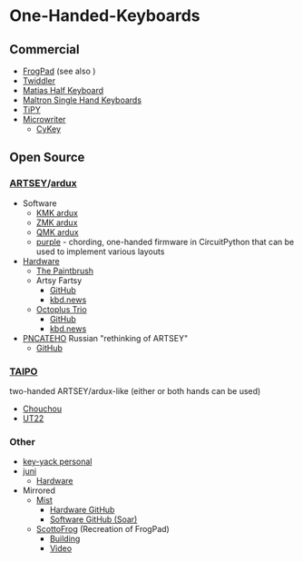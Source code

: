 # One-Handed-Keyboards

## Commercial
- [FrogPad](http://frogpad.com/) (see also )
- [Twiddler](https://www.mytwiddler.com/)
- [Matias Half Keyboard](https://matias.store/products/half-keyboard)
- [Maltron Single Hand Keyboards](https://www.maltron.com/store/p19/Maltron_Single_Hand_Keyboards_-_US_English.html)
- [TiPY](https://tipykeyboard.com/)
- [Microwriter](https://en.wikipedia.org/wiki/Microwriter)
	- [CyKey](https://en.wikipedia.org/wiki/CyKey)
## Open Source
### [ARTSEY](https://artsey.io/)/[ardux](https://ardux.io/)
- Software 
	- [KMK ardux](https://github.com/arduxio/kmk-ardux)
	- [ZMK ardux](https://github.com/arduxio/zmk-ardux/)
	- [QMK ardux](https://github.com/arduxio/qmk-ardux)
	- [purple](https://github.com/defiant00/purple) - chording, one-handed firmware in CircuitPython that can be used to implement various layouts 
- [Hardware](https://inkeys.wiki/en/hardware)
	- [The Paintbrush](https://github.com/artseyio/thepaintbrush)
	- Artsy Fartsy
		- [GitHub](https://github.com/GroooveBob/artsyfartsy)
		- [kbd.news](https://kbd.news/Artsy-Fartsy-2034.html)
	- [Octoplus Trio](https://keyboarddweebs.net/2024/01/25/giving-away-handi-accessible-octoplus-trios/)
		- [GitHub](https://github.com/doesntfazer/Octoplus-trio)
		- [kbd.news](https://kbd.news/Octoplus-Trio-2294.html)
- [PNCATEHO](https://kbd.news/PNCATEHO-2347.html)
    Russian "rethinking of ARTSEY" 
	- [GitHub](https://github.com/aroum/PNCATEHO)


### [TAIPO](https://inkeys.wiki/en/keymaps/taipo)
two-handed ARTSEY/ardux-like (either or both hands can be used)
- [Chouchou](https://github.com/dlip/chouchou)
- [UT22](https://github.com/bubbleology/UT22)

### Other
- [key-yack personal](https://old.reddit.com/r/ErgoMechKeyboards/comments/rf3s49/singlehanded_ergo_keyboardlayout/)
- [juni](https://wiki.xxiivv.com/site/juni.html)
	- [Hardware](https://learn.pimoroni.com/product/keybow)
- Mirrored
	- [Mist](https://kbd.news/One-handed-Mist-1203.html)
		- [Hardware GitHub](https://github.com/defiant00/mist)
		- [Software GitHub (Soar)](https://github.com/defiant00/soar)
	- [ScottoFrog](https://github.com/joe-scotto/scottokeebs/tree/main/ScottoFrog) (Recreation of FrogPad)
		- [Building](https://scottokeebs.com/blogs/macropads/scottofrog-handwired-macropad)
		- [Video](https://www.youtube.com/watch?v=HrTswyP4kDI&t=302s)

